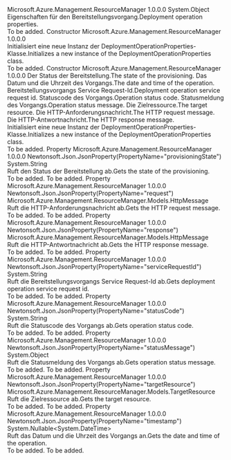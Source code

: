 <Type Name="DeploymentOperationProperties" FullName="Microsoft.Azure.Management.ResourceManager.Models.DeploymentOperationProperties">
  <TypeSignature Language="C#" Value="public class DeploymentOperationProperties" />
  <TypeSignature Language="ILAsm" Value=".class public auto ansi beforefieldinit DeploymentOperationProperties extends System.Object" />
  <TypeSignature Language="DocId" Value="T:Microsoft.Azure.Management.ResourceManager.Models.DeploymentOperationProperties" />
  <TypeSignature Language="VB.NET" Value="Public Class DeploymentOperationProperties" />
  <TypeSignature Language="F#" Value="type DeploymentOperationProperties = class" />
  <AssemblyInfo>
    <AssemblyName>Microsoft.Azure.Management.ResourceManager</AssemblyName>
    <AssemblyVersion>1.0.0.0</AssemblyVersion>
  </AssemblyInfo>
  <Base>
    <BaseTypeName>System.Object</BaseTypeName>
  </Base>
  <Interfaces />
  <Docs>
    <summary>
            <span data-ttu-id="c222f-101">Eigenschaften für den Bereitstellungsvorgang.</span><span class="sxs-lookup"><span data-stu-id="c222f-101">Deployment operation properties.</span></span>
            </summary>
    <remarks>To be added.</remarks>
  </Docs>
  <Members>
    <Member MemberName=".ctor">
      <MemberSignature Language="C#" Value="public DeploymentOperationProperties ();" />
      <MemberSignature Language="ILAsm" Value=".method public hidebysig specialname rtspecialname instance void .ctor() cil managed" />
      <MemberSignature Language="DocId" Value="M:Microsoft.Azure.Management.ResourceManager.Models.DeploymentOperationProperties.#ctor" />
      <MemberSignature Language="VB.NET" Value="Public Sub New ()" />
      <MemberType>Constructor</MemberType>
      <AssemblyInfo>
        <AssemblyName>Microsoft.Azure.Management.ResourceManager</AssemblyName>
        <AssemblyVersion>1.0.0.0</AssemblyVersion>
      </AssemblyInfo>
      <Parameters />
      <Docs>
        <summary>
            <span data-ttu-id="c222f-102">Initialisiert eine neue Instanz der DeploymentOperationProperties-Klasse.</span><span class="sxs-lookup"><span data-stu-id="c222f-102">Initializes a new instance of the DeploymentOperationProperties class.</span></span>
            </summary>
        <remarks>To be added.</remarks>
      </Docs>
    </Member>
    <Member MemberName=".ctor">
      <MemberSignature Language="C#" Value="public DeploymentOperationProperties (string provisioningState = null, Nullable&lt;DateTime&gt; timestamp = null, string serviceRequestId = null, string statusCode = null, object statusMessage = null, Microsoft.Azure.Management.ResourceManager.Models.TargetResource targetResource = null, Microsoft.Azure.Management.ResourceManager.Models.HttpMessage request = null, Microsoft.Azure.Management.ResourceManager.Models.HttpMessage response = null);" />
      <MemberSignature Language="ILAsm" Value=".method public hidebysig specialname rtspecialname instance void .ctor(string provisioningState, valuetype System.Nullable`1&lt;valuetype System.DateTime&gt; timestamp, string serviceRequestId, string statusCode, object statusMessage, class Microsoft.Azure.Management.ResourceManager.Models.TargetResource targetResource, class Microsoft.Azure.Management.ResourceManager.Models.HttpMessage request, class Microsoft.Azure.Management.ResourceManager.Models.HttpMessage response) cil managed" />
      <MemberSignature Language="DocId" Value="M:Microsoft.Azure.Management.ResourceManager.Models.DeploymentOperationProperties.#ctor(System.String,System.Nullable{System.DateTime},System.String,System.String,System.Object,Microsoft.Azure.Management.ResourceManager.Models.TargetResource,Microsoft.Azure.Management.ResourceManager.Models.HttpMessage,Microsoft.Azure.Management.ResourceManager.Models.HttpMessage)" />
      <MemberSignature Language="F#" Value="new Microsoft.Azure.Management.ResourceManager.Models.DeploymentOperationProperties : string * Nullable&lt;DateTime&gt; * string * string * obj * Microsoft.Azure.Management.ResourceManager.Models.TargetResource * Microsoft.Azure.Management.ResourceManager.Models.HttpMessage * Microsoft.Azure.Management.ResourceManager.Models.HttpMessage -&gt; Microsoft.Azure.Management.ResourceManager.Models.DeploymentOperationProperties" Usage="new Microsoft.Azure.Management.ResourceManager.Models.DeploymentOperationProperties (provisioningState, timestamp, serviceRequestId, statusCode, statusMessage, targetResource, request, response)" />
      <MemberType>Constructor</MemberType>
      <AssemblyInfo>
        <AssemblyName>Microsoft.Azure.Management.ResourceManager</AssemblyName>
        <AssemblyVersion>1.0.0.0</AssemblyVersion>
      </AssemblyInfo>
      <Parameters>
        <Parameter Name="provisioningState" Type="System.String" />
        <Parameter Name="timestamp" Type="System.Nullable&lt;System.DateTime&gt;" />
        <Parameter Name="serviceRequestId" Type="System.String" />
        <Parameter Name="statusCode" Type="System.String" />
        <Parameter Name="statusMessage" Type="System.Object" />
        <Parameter Name="targetResource" Type="Microsoft.Azure.Management.ResourceManager.Models.TargetResource" />
        <Parameter Name="request" Type="Microsoft.Azure.Management.ResourceManager.Models.HttpMessage" />
        <Parameter Name="response" Type="Microsoft.Azure.Management.ResourceManager.Models.HttpMessage" />
      </Parameters>
      <Docs>
        <param name="provisioningState"><span data-ttu-id="c222f-103">Der Status der Bereitstellung.</span><span class="sxs-lookup"><span data-stu-id="c222f-103">The state of the provisioning.</span></span></param>
        <param name="timestamp"><span data-ttu-id="c222f-104">Das Datum und die Uhrzeit des Vorgangs.</span><span class="sxs-lookup"><span data-stu-id="c222f-104">The date and time of the operation.</span></span></param>
        <param name="serviceRequestId"><span data-ttu-id="c222f-105">Bereitstellungsvorgangs Service Request-Id.</span><span class="sxs-lookup"><span data-stu-id="c222f-105">Deployment operation service request id.</span></span></param>
        <param name="statusCode"><span data-ttu-id="c222f-106">Statuscode des Vorgangs.</span><span class="sxs-lookup"><span data-stu-id="c222f-106">Operation status code.</span></span></param>
        <param name="statusMessage"><span data-ttu-id="c222f-107">Statusmeldung des Vorgangs.</span><span class="sxs-lookup"><span data-stu-id="c222f-107">Operation status message.</span></span></param>
        <param name="targetResource"><span data-ttu-id="c222f-108">Die Zielressource.</span><span class="sxs-lookup"><span data-stu-id="c222f-108">The target resource.</span></span></param>
        <param name="request"><span data-ttu-id="c222f-109">Die HTTP-Anforderungsnachricht.</span><span class="sxs-lookup"><span data-stu-id="c222f-109">The HTTP request message.</span></span></param>
        <param name="response"><span data-ttu-id="c222f-110">Die HTTP-Antwortnachricht.</span><span class="sxs-lookup"><span data-stu-id="c222f-110">The HTTP response message.</span></span></param>
        <summary>
            <span data-ttu-id="c222f-111">Initialisiert eine neue Instanz der DeploymentOperationProperties-Klasse.</span><span class="sxs-lookup"><span data-stu-id="c222f-111">Initializes a new instance of the DeploymentOperationProperties class.</span></span>
            </summary>
        <remarks>To be added.</remarks>
      </Docs>
    </Member>
    <Member MemberName="ProvisioningState">
      <MemberSignature Language="C#" Value="public string ProvisioningState { get; }" />
      <MemberSignature Language="ILAsm" Value=".property instance string ProvisioningState" />
      <MemberSignature Language="DocId" Value="P:Microsoft.Azure.Management.ResourceManager.Models.DeploymentOperationProperties.ProvisioningState" />
      <MemberSignature Language="VB.NET" Value="Public ReadOnly Property ProvisioningState As String" />
      <MemberSignature Language="F#" Value="member this.ProvisioningState : string" Usage="Microsoft.Azure.Management.ResourceManager.Models.DeploymentOperationProperties.ProvisioningState" />
      <MemberType>Property</MemberType>
      <AssemblyInfo>
        <AssemblyName>Microsoft.Azure.Management.ResourceManager</AssemblyName>
        <AssemblyVersion>1.0.0.0</AssemblyVersion>
      </AssemblyInfo>
      <Attributes>
        <Attribute>
          <AttributeName>Newtonsoft.Json.JsonProperty(PropertyName="provisioningState")</AttributeName>
        </Attribute>
      </Attributes>
      <ReturnValue>
        <ReturnType>System.String</ReturnType>
      </ReturnValue>
      <Docs>
        <summary>
            <span data-ttu-id="c222f-112">Ruft den Status der Bereitstellung ab.</span><span class="sxs-lookup"><span data-stu-id="c222f-112">Gets the state of the provisioning.</span></span>
            </summary>
        <value>To be added.</value>
        <remarks>To be added.</remarks>
      </Docs>
    </Member>
    <Member MemberName="Request">
      <MemberSignature Language="C#" Value="public Microsoft.Azure.Management.ResourceManager.Models.HttpMessage Request { get; }" />
      <MemberSignature Language="ILAsm" Value=".property instance class Microsoft.Azure.Management.ResourceManager.Models.HttpMessage Request" />
      <MemberSignature Language="DocId" Value="P:Microsoft.Azure.Management.ResourceManager.Models.DeploymentOperationProperties.Request" />
      <MemberSignature Language="VB.NET" Value="Public ReadOnly Property Request As HttpMessage" />
      <MemberSignature Language="F#" Value="member this.Request : Microsoft.Azure.Management.ResourceManager.Models.HttpMessage" Usage="Microsoft.Azure.Management.ResourceManager.Models.DeploymentOperationProperties.Request" />
      <MemberType>Property</MemberType>
      <AssemblyInfo>
        <AssemblyName>Microsoft.Azure.Management.ResourceManager</AssemblyName>
        <AssemblyVersion>1.0.0.0</AssemblyVersion>
      </AssemblyInfo>
      <Attributes>
        <Attribute>
          <AttributeName>Newtonsoft.Json.JsonProperty(PropertyName="request")</AttributeName>
        </Attribute>
      </Attributes>
      <ReturnValue>
        <ReturnType>Microsoft.Azure.Management.ResourceManager.Models.HttpMessage</ReturnType>
      </ReturnValue>
      <Docs>
        <summary>
            <span data-ttu-id="c222f-113">Ruft die HTTP-Anforderungsnachricht ab.</span><span class="sxs-lookup"><span data-stu-id="c222f-113">Gets the HTTP request message.</span></span>
            </summary>
        <value>To be added.</value>
        <remarks>To be added.</remarks>
      </Docs>
    </Member>
    <Member MemberName="Response">
      <MemberSignature Language="C#" Value="public Microsoft.Azure.Management.ResourceManager.Models.HttpMessage Response { get; }" />
      <MemberSignature Language="ILAsm" Value=".property instance class Microsoft.Azure.Management.ResourceManager.Models.HttpMessage Response" />
      <MemberSignature Language="DocId" Value="P:Microsoft.Azure.Management.ResourceManager.Models.DeploymentOperationProperties.Response" />
      <MemberSignature Language="VB.NET" Value="Public ReadOnly Property Response As HttpMessage" />
      <MemberSignature Language="F#" Value="member this.Response : Microsoft.Azure.Management.ResourceManager.Models.HttpMessage" Usage="Microsoft.Azure.Management.ResourceManager.Models.DeploymentOperationProperties.Response" />
      <MemberType>Property</MemberType>
      <AssemblyInfo>
        <AssemblyName>Microsoft.Azure.Management.ResourceManager</AssemblyName>
        <AssemblyVersion>1.0.0.0</AssemblyVersion>
      </AssemblyInfo>
      <Attributes>
        <Attribute>
          <AttributeName>Newtonsoft.Json.JsonProperty(PropertyName="response")</AttributeName>
        </Attribute>
      </Attributes>
      <ReturnValue>
        <ReturnType>Microsoft.Azure.Management.ResourceManager.Models.HttpMessage</ReturnType>
      </ReturnValue>
      <Docs>
        <summary>
            <span data-ttu-id="c222f-114">Ruft die HTTP-Antwortnachricht ab.</span><span class="sxs-lookup"><span data-stu-id="c222f-114">Gets the HTTP response message.</span></span>
            </summary>
        <value>To be added.</value>
        <remarks>To be added.</remarks>
      </Docs>
    </Member>
    <Member MemberName="ServiceRequestId">
      <MemberSignature Language="C#" Value="public string ServiceRequestId { get; }" />
      <MemberSignature Language="ILAsm" Value=".property instance string ServiceRequestId" />
      <MemberSignature Language="DocId" Value="P:Microsoft.Azure.Management.ResourceManager.Models.DeploymentOperationProperties.ServiceRequestId" />
      <MemberSignature Language="VB.NET" Value="Public ReadOnly Property ServiceRequestId As String" />
      <MemberSignature Language="F#" Value="member this.ServiceRequestId : string" Usage="Microsoft.Azure.Management.ResourceManager.Models.DeploymentOperationProperties.ServiceRequestId" />
      <MemberType>Property</MemberType>
      <AssemblyInfo>
        <AssemblyName>Microsoft.Azure.Management.ResourceManager</AssemblyName>
        <AssemblyVersion>1.0.0.0</AssemblyVersion>
      </AssemblyInfo>
      <Attributes>
        <Attribute>
          <AttributeName>Newtonsoft.Json.JsonProperty(PropertyName="serviceRequestId")</AttributeName>
        </Attribute>
      </Attributes>
      <ReturnValue>
        <ReturnType>System.String</ReturnType>
      </ReturnValue>
      <Docs>
        <summary>
            <span data-ttu-id="c222f-115">Ruft die Bereitstellungsvorgangs Service Request-Id ab.</span><span class="sxs-lookup"><span data-stu-id="c222f-115">Gets deployment operation service request id.</span></span>
            </summary>
        <value>To be added.</value>
        <remarks>To be added.</remarks>
      </Docs>
    </Member>
    <Member MemberName="StatusCode">
      <MemberSignature Language="C#" Value="public string StatusCode { get; }" />
      <MemberSignature Language="ILAsm" Value=".property instance string StatusCode" />
      <MemberSignature Language="DocId" Value="P:Microsoft.Azure.Management.ResourceManager.Models.DeploymentOperationProperties.StatusCode" />
      <MemberSignature Language="VB.NET" Value="Public ReadOnly Property StatusCode As String" />
      <MemberSignature Language="F#" Value="member this.StatusCode : string" Usage="Microsoft.Azure.Management.ResourceManager.Models.DeploymentOperationProperties.StatusCode" />
      <MemberType>Property</MemberType>
      <AssemblyInfo>
        <AssemblyName>Microsoft.Azure.Management.ResourceManager</AssemblyName>
        <AssemblyVersion>1.0.0.0</AssemblyVersion>
      </AssemblyInfo>
      <Attributes>
        <Attribute>
          <AttributeName>Newtonsoft.Json.JsonProperty(PropertyName="statusCode")</AttributeName>
        </Attribute>
      </Attributes>
      <ReturnValue>
        <ReturnType>System.String</ReturnType>
      </ReturnValue>
      <Docs>
        <summary>
            <span data-ttu-id="c222f-116">Ruft die Statuscode des Vorgangs ab.</span><span class="sxs-lookup"><span data-stu-id="c222f-116">Gets operation status code.</span></span>
            </summary>
        <value>To be added.</value>
        <remarks>To be added.</remarks>
      </Docs>
    </Member>
    <Member MemberName="StatusMessage">
      <MemberSignature Language="C#" Value="public object StatusMessage { get; }" />
      <MemberSignature Language="ILAsm" Value=".property instance object StatusMessage" />
      <MemberSignature Language="DocId" Value="P:Microsoft.Azure.Management.ResourceManager.Models.DeploymentOperationProperties.StatusMessage" />
      <MemberSignature Language="VB.NET" Value="Public ReadOnly Property StatusMessage As Object" />
      <MemberSignature Language="F#" Value="member this.StatusMessage : obj" Usage="Microsoft.Azure.Management.ResourceManager.Models.DeploymentOperationProperties.StatusMessage" />
      <MemberType>Property</MemberType>
      <AssemblyInfo>
        <AssemblyName>Microsoft.Azure.Management.ResourceManager</AssemblyName>
        <AssemblyVersion>1.0.0.0</AssemblyVersion>
      </AssemblyInfo>
      <Attributes>
        <Attribute>
          <AttributeName>Newtonsoft.Json.JsonProperty(PropertyName="statusMessage")</AttributeName>
        </Attribute>
      </Attributes>
      <ReturnValue>
        <ReturnType>System.Object</ReturnType>
      </ReturnValue>
      <Docs>
        <summary>
            <span data-ttu-id="c222f-117">Ruft die Statusmeldung des Vorgangs ab.</span><span class="sxs-lookup"><span data-stu-id="c222f-117">Gets operation status message.</span></span>
            </summary>
        <value>To be added.</value>
        <remarks>To be added.</remarks>
      </Docs>
    </Member>
    <Member MemberName="TargetResource">
      <MemberSignature Language="C#" Value="public Microsoft.Azure.Management.ResourceManager.Models.TargetResource TargetResource { get; }" />
      <MemberSignature Language="ILAsm" Value=".property instance class Microsoft.Azure.Management.ResourceManager.Models.TargetResource TargetResource" />
      <MemberSignature Language="DocId" Value="P:Microsoft.Azure.Management.ResourceManager.Models.DeploymentOperationProperties.TargetResource" />
      <MemberSignature Language="VB.NET" Value="Public ReadOnly Property TargetResource As TargetResource" />
      <MemberSignature Language="F#" Value="member this.TargetResource : Microsoft.Azure.Management.ResourceManager.Models.TargetResource" Usage="Microsoft.Azure.Management.ResourceManager.Models.DeploymentOperationProperties.TargetResource" />
      <MemberType>Property</MemberType>
      <AssemblyInfo>
        <AssemblyName>Microsoft.Azure.Management.ResourceManager</AssemblyName>
        <AssemblyVersion>1.0.0.0</AssemblyVersion>
      </AssemblyInfo>
      <Attributes>
        <Attribute>
          <AttributeName>Newtonsoft.Json.JsonProperty(PropertyName="targetResource")</AttributeName>
        </Attribute>
      </Attributes>
      <ReturnValue>
        <ReturnType>Microsoft.Azure.Management.ResourceManager.Models.TargetResource</ReturnType>
      </ReturnValue>
      <Docs>
        <summary>
            <span data-ttu-id="c222f-118">Ruft die Zielressource ab.</span><span class="sxs-lookup"><span data-stu-id="c222f-118">Gets the target resource.</span></span>
            </summary>
        <value>To be added.</value>
        <remarks>To be added.</remarks>
      </Docs>
    </Member>
    <Member MemberName="Timestamp">
      <MemberSignature Language="C#" Value="public Nullable&lt;DateTime&gt; Timestamp { get; }" />
      <MemberSignature Language="ILAsm" Value=".property instance valuetype System.Nullable`1&lt;valuetype System.DateTime&gt; Timestamp" />
      <MemberSignature Language="DocId" Value="P:Microsoft.Azure.Management.ResourceManager.Models.DeploymentOperationProperties.Timestamp" />
      <MemberSignature Language="VB.NET" Value="Public ReadOnly Property Timestamp As Nullable(Of DateTime)" />
      <MemberSignature Language="F#" Value="member this.Timestamp : Nullable&lt;DateTime&gt;" Usage="Microsoft.Azure.Management.ResourceManager.Models.DeploymentOperationProperties.Timestamp" />
      <MemberType>Property</MemberType>
      <AssemblyInfo>
        <AssemblyName>Microsoft.Azure.Management.ResourceManager</AssemblyName>
        <AssemblyVersion>1.0.0.0</AssemblyVersion>
      </AssemblyInfo>
      <Attributes>
        <Attribute>
          <AttributeName>Newtonsoft.Json.JsonProperty(PropertyName="timestamp")</AttributeName>
        </Attribute>
      </Attributes>
      <ReturnValue>
        <ReturnType>System.Nullable&lt;System.DateTime&gt;</ReturnType>
      </ReturnValue>
      <Docs>
        <summary>
            <span data-ttu-id="c222f-119">Ruft das Datum und die Uhrzeit des Vorgangs an.</span><span class="sxs-lookup"><span data-stu-id="c222f-119">Gets the date and time of the operation.</span></span>
            </summary>
        <value>To be added.</value>
        <remarks>To be added.</remarks>
      </Docs>
    </Member>
  </Members>
</Type>